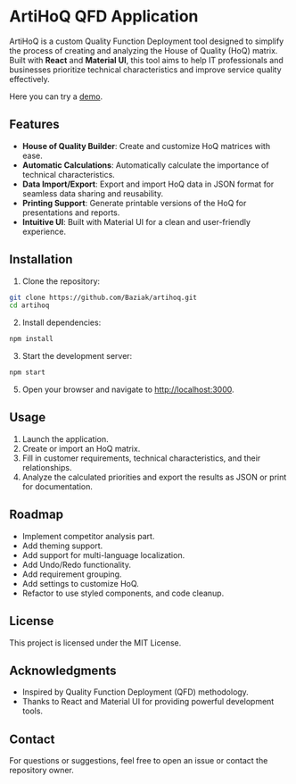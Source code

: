# ArtiHoQ QFD Application

ArtiHoQ is a custom Quality Function Deployment tool designed to simplify the process of creating and analyzing the House of Quality (HoQ) matrix. Built with **React** and **Material UI**, this tool aims to help IT professionals and businesses prioritize technical characteristics and improve service quality effectively.

Here you can try a [demo](https://baziak.github.io/artihoq/).

## Features

- **House of Quality Builder**: Create and customize HoQ matrices with ease.
- **Automatic Calculations**: Automatically calculate the importance of technical characteristics.
- **Data Import/Export**: Export and import HoQ data in JSON format for seamless data sharing and reusability.
- **Printing Support**: Generate printable versions of the HoQ for presentations and reports.
- **Intuitive UI**: Built with Material UI for a clean and user-friendly experience.

## Installation

1. Clone the repository:
```bash
git clone https://github.com/Baziak/artihoq.git
cd artihoq
```
2. Install dependencies:
```BASH
npm install
```

3. Start the development server:
```bash
npm start
```

5. Open your browser and navigate to [http://localhost:3000](http://localhost:3000).

## Usage
1. Launch the application.
2. Create or import an HoQ matrix.
3. Fill in customer requirements, technical characteristics, and their relationships.
4. Analyze the calculated priorities and export the results as JSON or print for documentation.

## Roadmap
* Implement competitor analysis part.
* Add theming support.
* Add support for multi-language localization.
* Add Undo/Redo functionality.
* Add requirement grouping.
* Add settings to customize HoQ.
* Refactor to use styled components, and code cleanup.

## License
This project is licensed under the MIT License.

## Acknowledgments
* Inspired by Quality Function Deployment (QFD) methodology.
* Thanks to React and Material UI for providing powerful development tools.

## Contact
For questions or suggestions, feel free to open an issue or contact the repository owner.
